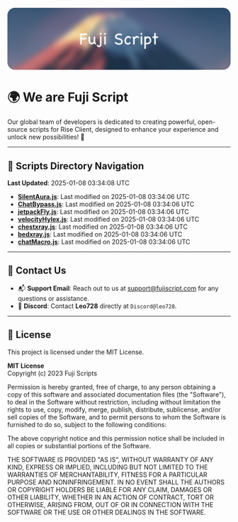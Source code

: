 ![Banner](.github/b.webp)

# 🌍 **We are Fuji Script**

Our global team of developers is dedicated to creating powerful, open-source scripts for Rise Client, designed to enhance your experience and unlock new possibilities! 🌟

---
<!-- SCRIPTS_NAVIGATION_START -->
## 📂 **Scripts Directory Navigation**

**Last Updated**: 2025-01-08 03:34:08 UTC

- **[SilentAura.js](scripts/SilentAura.js)**: Last modified on 2025-01-08 03:34:06 UTC
- **[ChatBypass.js](scripts/ChatBypass.js)**: Last modified on 2025-01-08 03:34:06 UTC
- **[jetpackFly.js](scripts/jetpackFly.js)**: Last modified on 2025-01-08 03:34:06 UTC
- **[velocityHylex.js](scripts/velocityHylex.js)**: Last modified on 2025-01-08 03:34:06 UTC
- **[chestxray.js](scripts/chestxray.js)**: Last modified on 2025-01-08 03:34:06 UTC
- **[bedxray.js](scripts/bedxray.js)**: Last modified on 2025-01-08 03:34:06 UTC
- **[chatMacro.js](scripts/chatMacro.js)**: Last modified on 2025-01-08 03:34:06 UTC

<!-- SCRIPTS_NAVIGATION_END -->

---

## 💬 **Contact Us**  
- 📬 **Support Email**: Reach out to us at [support@fujiscript.com](mailto:support@fujiscript.com) for any questions or assistance.  
- 💬 **Discord**: Contact **Leo728** directly at `Discord@leo728`.

---

## 📜 **License**

This project is licensed under the MIT License.  

**MIT License**  
Copyright (c) 2023 Fuji Scripts  

Permission is hereby granted, free of charge, to any person obtaining a copy of this software and associated documentation files (the "Software"), to deal in the Software without restriction, including without limitation the rights to use, copy, modify, merge, publish, distribute, sublicense, and/or sell copies of the Software, and to permit persons to whom the Software is furnished to do so, subject to the following conditions:  

The above copyright notice and this permission notice shall be included in all copies or substantial portions of the Software.  

THE SOFTWARE IS PROVIDED "AS IS", WITHOUT WARRANTY OF ANY KIND, EXPRESS OR IMPLIED, INCLUDING BUT NOT LIMITED TO THE WARRANTIES OF MERCHANTABILITY, FITNESS FOR A PARTICULAR PURPOSE AND NONINFRINGEMENT. IN NO EVENT SHALL THE AUTHORS OR COPYRIGHT HOLDERS BE LIABLE FOR ANY CLAIM, DAMAGES OR OTHER LIABILITY, WHETHER IN AN ACTION OF CONTRACT, TORT OR OTHERWISE, ARISING FROM, OUT OF OR IN CONNECTION WITH THE SOFTWARE OR THE USE OR OTHER DEALINGS IN THE SOFTWARE.  

